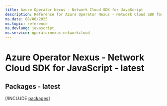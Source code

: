 ```yaml
---
title: Azure Operator Nexus - Network Cloud SDK for JavaScript
description: Reference for Azure Operator Nexus - Network Cloud SDK for JavaScript
ms.date: 08/06/2025
ms.topic: reference
ms.devlang: javascript
ms.service: operatornexus-networkcloud
---
```

# Azure Operator Nexus - Network Cloud SDK for JavaScript - latest
## Packages - latest
[!INCLUDE [packages](operator-nexus---network-cloud-index.md)]